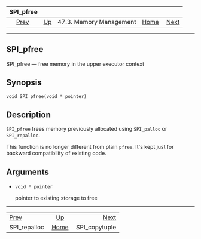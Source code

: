 <!--?xml version="1.0" encoding="UTF-8" standalone="no"?-->

|                SPI\_pfree                |                                                 |                         |                                                       |                                                 |
| :--------------------------------------: | :---------------------------------------------- | :---------------------: | ----------------------------------------------------: | ----------------------------------------------: |
| [Prev](spi-realloc.html "SPI_repalloc")  | [Up](spi-memory.html "47.3. Memory Management") | 47.3. Memory Management | [Home](index.html "PostgreSQL 17devel Documentation") |  [Next](spi-spi-copytuple.html "SPI_copytuple") |

***

[]()

## SPI\_pfree

SPI\_pfree — free memory in the upper executor context

## Synopsis

    void SPI_pfree(void * pointer)

## Description

`SPI_pfree` frees memory previously allocated using `SPI_palloc` or `SPI_repalloc`.

This function is no longer different from plain `pfree`. It's kept just for backward compatibility of existing code.

## Arguments

*   `void * pointer`

    pointer to existing storage to free

***

|                                          |                                                       |                                                 |
| :--------------------------------------- | :---------------------------------------------------: | ----------------------------------------------: |
| [Prev](spi-realloc.html "SPI_repalloc")  |    [Up](spi-memory.html "47.3. Memory Management")    |  [Next](spi-spi-copytuple.html "SPI_copytuple") |
| SPI\_repalloc                            | [Home](index.html "PostgreSQL 17devel Documentation") |                                  SPI\_copytuple |
